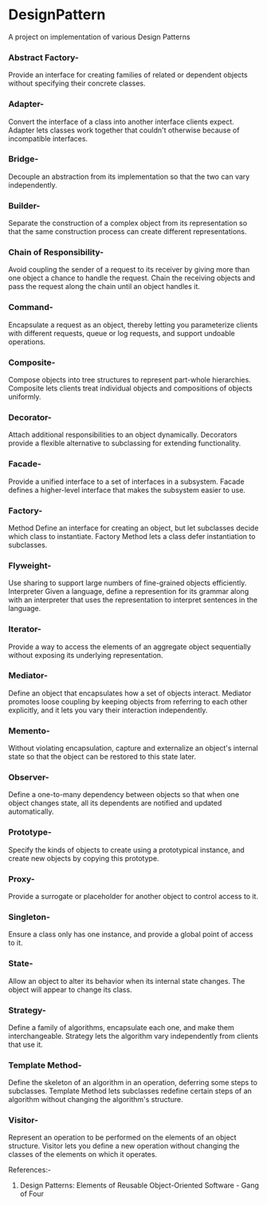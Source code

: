 # DesignPattern
A project on implementation of various Design Patterns

### Abstract Factory-
Provide an interface for creating families of related or dependent objects without specifying their concrete classes. 
### Adapter-
Convert the interface of a class into another interface clients expect. Adapter lets classes work together that couldn't otherwise because of incompatible interfaces.
### Bridge-
Decouple an abstraction from its implementation so that the two can vary independently.
### Builder-
Separate the construction of a complex object from its representation so that the same construction process can create different representations.
### Chain of Responsibility-
Avoid coupling the sender of a request to its receiver by giving more than one object a chance to handle the request. Chain the receiving objects and pass the request along the chain until an object handles it.
### Command-
Encapsulate a request as an object, thereby letting you parameterize clients with different requests, queue or log requests, and support undoable operations.
### Composite-
Compose objects into tree structures to represent part-whole hierarchies. Composite lets clients treat individual objects and compositions of objects uniformly. 
### Decorator-
Attach additional responsibilities to an object dynamically. Decorators provide a flexible alternative to subclassing for extending functionality.
### Facade-
Provide a unified interface to a set of interfaces in a subsystem. Facade defines a higher-level interface that makes the subsystem easier to use.
### Factory-
Method Define an interface for creating an object, but let subclasses decide which class to instantiate. Factory Method lets a class defer instantiation to subclasses.
### Flyweight-
Use sharing to support large numbers of fine-grained objects efficiently. Interpreter Given a language, define a represention for its grammar along with an interpreter that uses the representation to interpret sentences in the language.
### Iterator-
 Provide a way to access the elements of an aggregate object sequentially without exposing its underlying representation.
### Mediator-
 Define an object that encapsulates how a set of objects interact. Mediator promotes loose coupling by keeping objects from referring to each other explicitly, and it lets you vary their interaction independently.
### Memento-
Without violating encapsulation, capture and externalize an object's internal state so that the object can be restored to this state later.
### Observer-
Define a one-to-many dependency between objects so that when one object changes state, all its dependents are notified and updated automatically.
### Prototype-
Specify the kinds of objects to create using a prototypical instance, and create new objects by copying this prototype.
### Proxy-
Provide a surrogate or placeholder for another object to control access to it.
### Singleton-
Ensure a class only has one instance, and provide a global point of access to it.
### State-
Allow an object to alter its behavior when its internal state changes. The object will appear to change its class.
### Strategy-
Define a family of algorithms, encapsulate each one, and make them interchangeable. Strategy lets the algorithm vary independently from clients that use it.
### Template Method-
Define the skeleton of an algorithm in an operation, deferring some steps to subclasses. Template Method lets subclasses redefine certain steps of an algorithm without changing the algorithm's structure.
### Visitor-
Represent an operation to be performed on the elements of an object structure. Visitor lets you define a new operation without changing the classes of the elements on which it operates.

References:-
1) Design Patterns: Elements of Reusable Object-Oriented Software - Gang of Four
